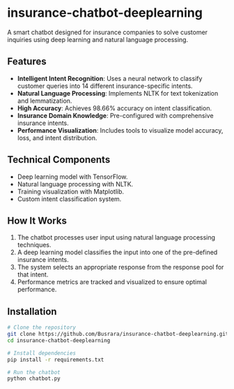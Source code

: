 # insurance-chatbot-deeplearning

A smart chatbot designed for insurance companies to solve customer inquiries using deep learning and natural language processing.

## Features

- **Intelligent Intent Recognition**: Uses a neural network to classify customer queries into 14 different insurance-specific intents.
- **Natural Language Processing**: Implements NLTK for text tokenization and lemmatization.
- **High Accuracy**: Achieves 98.66% accuracy on intent classification.
- **Insurance Domain Knowledge**: Pre-configured with comprehensive insurance intents.
- **Performance Visualization**: Includes tools to visualize model accuracy, loss, and intent distribution.

## Technical Components

- Deep learning model with TensorFlow.
- Natural language processing with NLTK.
- Training visualization with Matplotlib.
- Custom intent classification system.

## How It Works

1. The chatbot processes user input using natural language processing techniques.
2. A deep learning model classifies the input into one of the pre-defined insurance intents.
3. The system selects an appropriate response from the response pool for that intent.
4. Performance metrics are tracked and visualized to ensure optimal performance.

## Installation

```bash
# Clone the repository
git clone https://github.com/Busrara/insurance-chatbot-deeplearning.git
cd insurance-chatbot-deeplearning

# Install dependencies
pip install -r requirements.txt

# Run the chatbot
python chatbot.py
